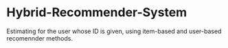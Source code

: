 # Hybrid-Recommender-System
Estimating for the user whose ID is given, using item-based and user-based recomennder methods.
